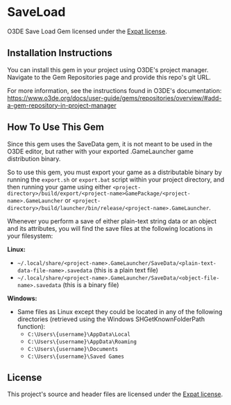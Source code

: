 # SaveLoad
O3DE Save Load Gem licensed under the [Expat license](/LICENSE.txt).

## Installation Instructions
You can install this gem in your project using O3DE's project manager. Navigate to the Gem Repositories page and provide this repo's git URL.

For more information, see the instructions found in O3DE's documentation: https://www.o3de.org/docs/user-guide/gems/repositories/overview/#add-a-gem-repository-in-project-manager

## How To Use This Gem
Since this gem uses the SaveData gem, it is not meant to be used in the O3DE editor, but rather with your exported <game-name>.GameLauncher game distribution binary.

So to use this gem, you must export your game as a distributable binary by running the `export.sh` or `export.bat` script within your project directory, and then running your game using either `<project-directory>/build/export/<project-name>GamePackage/<project-name>.GameLauncher` or `<project-directory>/build/launcher/bin/release/<project-name>.GameLauncher`.

Whenever you perform a save of either plain-text string data or an object and its attributes, you will find the save files at the following locations in your filesystem:

**Linux:**

* `~/.local/share/<project-name>.GameLauncher/SaveData/<plain-text-data-file-name>.savedata` (this is a plain text file)
* `~/.local/share/<project-name>.GameLauncher/SaveData/<object-file-name>.savedata` (this is a binary file)

**Windows:**

* Same files as Linux except they could be located in any of the following directories (retrieved using the Windows SHGetKnownFolderPath function):
  * `C:\Users\{username}\AppData\Local`
  * `C:\Users\{username}\AppData\Roaming`
  * `C:\Users\{username}\Documents`
  * `C:\Users\{username}\Saved Games`

## License
This project's source and header files are licensed under the [Expat license](/LICENSE.txt).

